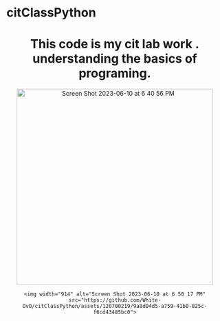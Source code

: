 # citClassPython

<div align="center">
	<h1>This code is my cit lab work .
understanding the basics of programing.
</h1>
<img width="456" alt="Screen Shot 2023-06-10 at 6 40 56 PM" src="https://github.com/White-OvO/citClassPython/assets/120700219/fda00764-932b-4c1b-844d-e80e28bde7cd">

	
	<img width="914" alt="Screen Shot 2023-06-10 at 6 50 17 PM" src="https://github.com/White-OvO/citClassPython/assets/120700219/9a8d04d5-a759-41b0-825c-f6cd43485bc0">

